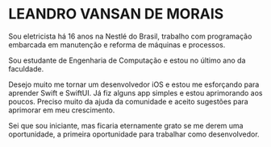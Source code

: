 # LEANDRO VANSAN DE MORAIS

Sou eletricista há 16 anos na Nestlé do Brasil, trabalho com programação embarcada em manutenção e reforma de máquinas e processos. 

Sou estudante de Engenharia de Computação e estou no último ano da faculdade.

Desejo muito me tornar um desenvolvedor iOS e estou me esforçando para aprender Swift e SwiftUI. Já fiz alguns app simples e estou aprimorando aos poucos. Preciso muito da ajuda da comunidade e aceito sugestões para aprimorar em meu crescimento. 

Sei que sou iniciante, mas ficaria eternamente grato se me derem uma oportunidade, a primeira oportunidade para trabalhar como desenvolvedor.


